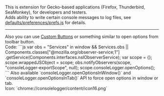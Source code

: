 ﻿This is extension for Gecko-based applications (Firefox, Thunderbird, SeaMonkey), for developers and testers.
<br>Adds ability to write certain console messages to log files, see <a href="defaults/preferences/prefs.js#files">defaults/preferences/prefs.js</a> for details.
<hr>
Also you can use <a href="https://addons.mozilla.org/addon/custom-buttons/">Custom Buttons</a> or something similar to open options from toolbar button.
<br>Code:
```js
var obs = "Services" in window && Services.obs
	|| Components.classes["@mozilla.org/observer-service;1"]
		.getService(Components.interfaces.nsIObserverService);
var scope = {};
scope.wrappedJSObject = scope;
obs.notifyObservers(scope, "consoleLogger-exportScope", null);
scope.consoleLogger.openOptions();
```
Also available `consoleLogger.openOptionsInWindow()` and `consoleLogger.openOptionsInTab()` API to force open options in window or tab.
<br>Icon: `chrome://consolelogger/content/icon16.png`